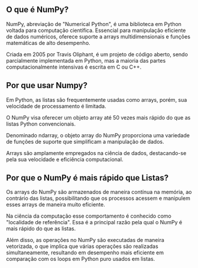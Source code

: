 ## O que é NumPy?
NumPy, abreviação de "Numerical Python", é uma biblioteca em Python voltada para computação científica. Essencial para manipulação eficiente de dados numéricos, oferece suporte a arrays multidimensionais e funções matemáticas de alto desempenho. 

Criada em 2005 por Travis Oliphant, é um projeto de código aberto, sendo parcialmente implementada em Python, mas a maioria das partes computacionalmente intensivas é escrita em C ou C++.

## Por que usar Numpy?
Em Python, as listas são frequentemente usadas como arrays, porém, sua velocidade de processamento é limitada. 

O NumPy visa oferecer um objeto array até 50 vezes mais rápido do que as listas Python convencionais.

Denominado ndarray, o objeto array do NumPy proporciona uma variedade de funções de suporte que simplificam a manipulação de dados. 

Arrays são amplamente empregados na ciência de dados, destacando-se pela sua velocidade e eficiência computacional.

## Por que o NumPy é mais rápido que Listas?
Os arrays do NumPy são armazenados de maneira contínua na memória, ao contrário das listas, possibilitando que os processos acessem e manipulem esses arrays de maneira muito eficiente. 

Na ciência da computação esse comportamento é conhecido como "localidade de referência". Essa é a principal razão pela qual o NumPy é mais rápido do que as listas. 

Além disso, as operações no NumPy são executadas de maneira vetorizada, o que implica que várias operações são realizadas simultaneamente, resultando em desempenho mais eficiente em comparação com os loops em Python puro usados em listas.
